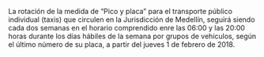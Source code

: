 La rotación de la medida de “Pico y placa” para el transporte público individual (taxis) que circulen en la Jurisdicción de Medellín, seguirá siendo cada dos semanas en el horario comprendido enre las 06:00 y las 20:00 horas durante los días hábiles de la semana por grupos de vehículos, según el último número de su placa, a partir del jueves 1 de febrero de 2018.
